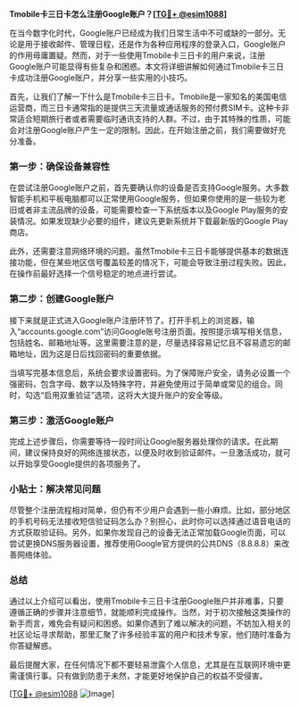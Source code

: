 **Tmobile卡三日卡怎么注册Google账户？[[TG💪+ @esim1088](https://t.me/s/esim1088)]**

在当今数字化时代，Google账户已经成为我们日常生活中不可或缺的一部分。无论是用于接收邮件、管理日程，还是作为各种应用程序的登录入口，Google账户的作用毋庸置疑。然而，对于一些使用Tmobile卡三日卡的用户来说，注册Google账户可能显得有些复杂和困惑。本文将详细讲解如何通过Tmobile卡三日卡成功注册Google账户，并分享一些实用的小技巧。

首先，让我们了解一下什么是Tmobile卡三日卡。Tmobile是一家知名的美国电信运营商，而三日卡通常指的是提供三天流量或通话服务的预付费SIM卡。这种卡非常适合短期旅行者或者需要临时通讯支持的人群。不过，由于其特殊的性质，可能会对注册Google账户产生一定的限制。因此，在开始注册之前，我们需要做好充分准备。

### 第一步：确保设备兼容性

在尝试注册Google账户之前，首先要确认你的设备是否支持Google服务。大多数智能手机和平板电脑都可以正常使用Google服务，但如果你使用的是一些较为老旧或者非主流品牌的设备，可能需要检查一下系统版本以及Google Play服务的安装情况。如果发现缺少必要的组件，建议先更新系统并下载最新版的Google Play商店。

此外，还需要注意网络环境的问题。虽然Tmobile卡三日卡能够提供基本的数据连接功能，但在某些地区信号覆盖较差的情况下，可能会导致注册过程失败。因此，在操作前最好选择一个信号稳定的地点进行尝试。

### 第二步：创建Google账户

接下来就是正式进入Google账户注册环节了。打开手机上的浏览器，输入“accounts.google.com”访问Google账号注册页面。按照提示填写相关信息，包括姓名、邮箱地址等。这里需要注意的是，尽量选择容易记忆且不容易遗忘的邮箱地址，因为这是日后找回密码的重要依据。

当填写完基本信息后，系统会要求设置密码。为了保障账户安全，请务必设置一个强密码，包含字母、数字以及特殊字符，并避免使用过于简单或常见的组合。同时，勾选“启用双重验证”选项，这将大大提升账户的安全等级。

### 第三步：激活Google账户

完成上述步骤后，你需要等待一段时间让Google服务器处理你的请求。在此期间，建议保持良好的网络连接状态，以便及时收到验证邮件。一旦激活成功，就可以开始享受Google提供的各项服务了。

### 小贴士：解决常见问题

尽管整个注册流程相对简单，但仍有不少用户会遇到一些小麻烦。比如，部分地区的手机号码无法接收短信验证码怎么办？别担心，此时你可以选择通过语音电话的方式获取验证码。另外，如果你发现自己的设备无法正常加载Google页面，可以尝试更换DNS服务器设置，推荐使用Google官方提供的公共DNS（8.8.8.8）来改善网络体验。

### 总结

通过以上介绍可以看出，使用Tmobile卡三日卡注册Google账户并非难事，只要遵循正确的步骤并注意细节，就能顺利完成操作。当然，对于初次接触这类操作的新手而言，难免会有疑问和困惑。如果你遇到了难以解决的问题，不妨加入相关的社区论坛寻求帮助，那里汇聚了许多经验丰富的用户和技术专家，他们随时准备为你答疑解惑。

最后提醒大家，在任何情况下都不要轻易泄露个人信息，尤其是在互联网环境中更需谨慎行事。只有做到防患于未然，才能更好地保护自己的权益不受侵害。

[[TG💪+ @esim1088](https://t.me/s/esim1088) ![Image](https://i.postimg.cc/4NQfJmqS/Snipaste-2025-05-13-00-14-12.png)]